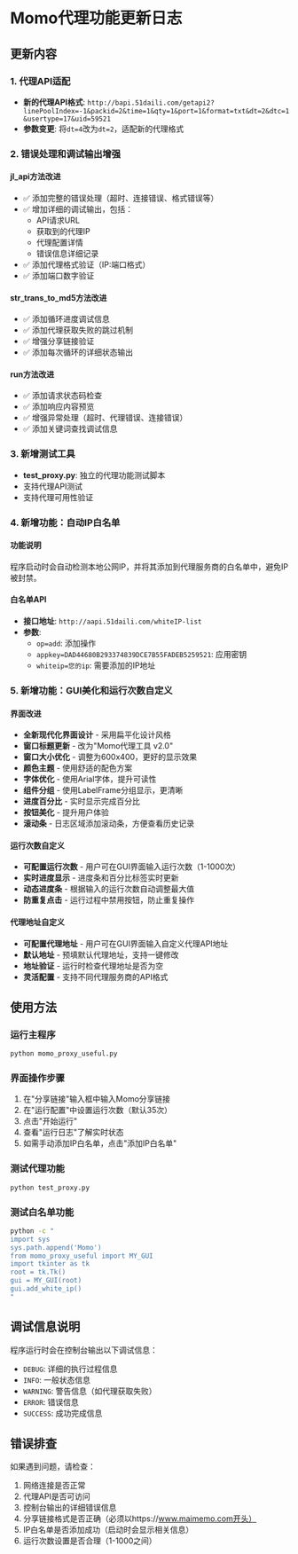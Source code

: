 # Momo代理功能更新日志

## 更新内容

### 1. 代理API适配
- **新的代理API格式**: `http://bapi.51daili.com/getapi2?linePoolIndex=-1&packid=2&time=1&qty=1&port=1&format=txt&dt=2&dtc=1&usertype=17&uid=59521`
- **参数变更**: 将`dt=4`改为`dt=2`，适配新的代理格式

### 2. 错误处理和调试输出增强

#### jl_api方法改进
- ✅ 添加完整的错误处理（超时、连接错误、格式错误等）
- ✅ 增加详细的调试输出，包括：
  - API请求URL
  - 获取到的代理IP
  - 代理配置详情
  - 错误信息详细记录
- ✅ 添加代理格式验证（IP:端口格式）
- ✅ 添加端口数字验证

#### str_trans_to_md5方法改进
- ✅ 添加循环进度调试信息
- ✅ 添加代理获取失败的跳过机制
- ✅ 增强分享链接验证
- ✅ 添加每次循环的详细状态输出

#### run方法改进
- ✅ 添加请求状态码检查
- ✅ 添加响应内容预览
- ✅ 增强异常处理（超时、代理错误、连接错误）
- ✅ 添加关键词查找调试信息

### 3. 新增测试工具
- **test_proxy.py**: 独立的代理功能测试脚本
- 支持代理API测试
- 支持代理可用性验证

### 4. 新增功能：自动IP白名单

#### 功能说明
程序启动时会自动检测本地公网IP，并将其添加到代理服务商的白名单中，避免IP被封禁。

#### 白名单API
- **接口地址**: `http://aapi.51daili.com/whiteIP-list`
- **参数**:
  - `op=add`: 添加操作
  - `appkey=DAD44680B293374839DCE7B55FADEB5259521`: 应用密钥
  - `whiteip=您的ip`: 需要添加的IP地址

### 5. 新增功能：GUI美化和运行次数自定义

#### 界面改进
- **全新现代化界面设计** - 采用扁平化设计风格
- **窗口标题更新** - 改为"Momo代理工具 v2.0"
- **窗口大小优化** - 调整为600x400，更好的显示效果
- **颜色主题** - 使用舒适的配色方案
- **字体优化** - 使用Arial字体，提升可读性
- **组件分组** - 使用LabelFrame分组显示，更清晰
- **进度百分比** - 实时显示完成百分比
- **按钮美化** - 提升用户体验
- **滚动条** - 日志区域添加滚动条，方便查看历史记录

#### 运行次数自定义
- **可配置运行次数** - 用户可在GUI界面输入运行次数（1-1000次）
- **实时进度显示** - 进度条和百分比标签实时更新
- **动态进度条** - 根据输入的运行次数自动调整最大值
- **防重复点击** - 运行过程中禁用按钮，防止重复操作

#### 代理地址自定义
- **可配置代理地址** - 用户可在GUI界面输入自定义代理API地址
- **默认地址** - 预填默认代理地址，支持一键修改
- **地址验证** - 运行时检查代理地址是否为空
- **灵活配置** - 支持不同代理服务商的API格式

## 使用方法

### 运行主程序
```bash
python momo_proxy_useful.py
```

### 界面操作步骤
1. 在"分享链接"输入框中输入Momo分享链接
2. 在"运行配置"中设置运行次数（默认35次）
3. 点击"开始运行"
4. 查看"运行日志"了解实时状态
5. 如需手动添加IP白名单，点击"添加IP白名单"

### 测试代理功能
```bash
python test_proxy.py
```

### 测试白名单功能
```bash
python -c "
import sys
sys.path.append('Momo')
from momo_proxy_useful import MY_GUI
import tkinter as tk
root = tk.Tk()
gui = MY_GUI(root)
gui.add_white_ip()
"
```

## 调试信息说明

程序运行时会在控制台输出以下调试信息：
- `DEBUG`: 详细的执行过程信息
- `INFO`: 一般状态信息
- `WARNING`: 警告信息（如代理获取失败）
- `ERROR`: 错误信息
- `SUCCESS`: 成功完成信息

## 错误排查

如果遇到问题，请检查：
1. 网络连接是否正常
2. 代理API是否可访问
3. 控制台输出的详细错误信息
4. 分享链接格式是否正确（必须以https://www.maimemo.com开头）
5. IP白名单是否添加成功（启动时会显示相关信息）
6. 运行次数设置是否合理（1-1000之间）